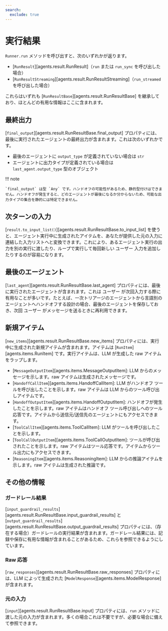 ```yaml
---
search:
  exclude: true
---
```

# 実行結果

`Runner.run` メソッドを呼び出すと、次のいずれかが返ります。

-   [`RunResult`][agents.result.RunResult]（`run` または `run_sync` を呼び出した場合）
-   [`RunResultStreaming`][agents.result.RunResultStreaming]（`run_streamed` を呼び出した場合）

これらはいずれも [`RunResultBase`][agents.result.RunResultBase] を継承しており、ほとんどの有用な情報はここに含まれます。

## 最終出力

[`final_output`][agents.result.RunResultBase.final_output] プロパティには、最後に実行されたエージェントの最終出力が含まれます。これは次のいずれかです。

-   最後のエージェントに `output_type` が定義されていない場合は `str`
-   エージェントに出力タイプが定義されている場合は `last_agent.output_type` 型のオブジェクト

!!! note

    `final_output` は型 `Any` です。ハンドオフの可能性があるため、静的型付けはできません。ハンドオフが発生すると、どのエージェントが最後になるか分からないため、可能な出力タイプの集合を静的には特定できません。

## 次ターンの入力

[`result.to_input_list()`][agents.result.RunResultBase.to_input_list] を使うと、エージェント実行中に生成されたアイテムを、あなたが提供した元の入力に連結した入力リストへと変換できます。これにより、あるエージェント実行の出力を別の実行に渡したり、ループで実行して毎回新しい ユーザー 入力を追加したりするのが容易になります。

## 最後のエージェント

[`last_agent`][agents.result.RunResultBase.last_agent] プロパティには、最後に実行されたエージェントが含まれます。これは ユーザー が次回入力する際に有用なことが多いです。たとえば、一次トリアージのエージェントから言語別のエージェントへハンドオフする設計の場合、最後のエージェントを保存しておき、次回 ユーザー がメッセージを送るときに再利用できます。

## 新規アイテム

[`new_items`][agents.result.RunResultBase.new_items] プロパティには、実行中に生成された新規アイテムが含まれます。アイテムは [`RunItem`][agents.items.RunItem] です。実行アイテムは、LLM が生成した raw アイテムをラップします。

-   [`MessageOutputItem`][agents.items.MessageOutputItem]: LLM からのメッセージを示します。raw アイテムは生成されたメッセージです。
-   [`HandoffCallItem`][agents.items.HandoffCallItem]: LLM がハンドオフ ツールを呼び出したことを示します。raw アイテムは LLM からのツール呼び出しアイテムです。
-   [`HandoffOutputItem`][agents.items.HandoffOutputItem]: ハンドオフが発生したことを示します。raw アイテムはハンドオフ ツール呼び出しへのツール応答です。アイテムから送信元/送信先のエージェントにもアクセスできます。
-   [`ToolCallItem`][agents.items.ToolCallItem]: LLM がツールを呼び出したことを示します。
-   [`ToolCallOutputItem`][agents.items.ToolCallOutputItem]: ツールが呼び出されたことを示します。raw アイテムはツール応答です。アイテムからツール出力にもアクセスできます。
-   [`ReasoningItem`][agents.items.ReasoningItem]: LLM からの推論アイテムを示します。raw アイテムは生成された推論です。

## その他の情報

### ガードレール結果

[`input_guardrail_results`][agents.result.RunResultBase.input_guardrail_results] と [`output_guardrail_results`][agents.result.RunResultBase.output_guardrail_results] プロパティには、（存在する場合）ガードレールの実行結果が含まれます。ガードレール結果には、記録や保存に有用な情報が含まれることがあるため、これらを参照できるようにしています。

### Raw 応答

[`raw_responses`][agents.result.RunResultBase.raw_responses] プロパティには、LLM によって生成された [`ModelResponse`][agents.items.ModelResponse] が含まれます。

### 元の入力

[`input`][agents.result.RunResultBase.input] プロパティには、`run` メソッドに渡した元の入力が含まれます。多くの場合これは不要ですが、必要な場合に備えて参照できます。